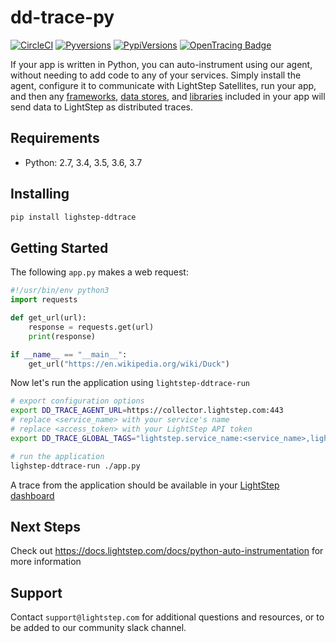 # dd-trace-py

[![CircleCI](https://circleci.com/gh/lightstep/dd-trace-py/tree/master.svg?style=svg)](https://circleci.com/gh/lightstep/dd-trace-py/tree/master)
[![Pyversions](https://img.shields.io/pypi/pyversions/ddtrace.svg?style=flat)](https://pypi.org/project/ddtrace/)
[![PypiVersions](https://img.shields.io/pypi/v/ddtrace.svg)](https://pypi.org/project/ddtrace/)
[![OpenTracing Badge](https://img.shields.io/badge/OpenTracing-enabled-blue.svg)](http://pypi.datadoghq.com/trace/docs/installation_quickstart.html#opentracing)

If your app is written in Python, you can auto-instrument using our agent, without needing to add code to any of your services. Simply install the agent, configure it to communicate with LightStep  Satellites, run your app, and then any [frameworks](https://docs.lightstep.com/docs/python-auto-instrumentation#section-frameworks), [data stores](https://docs.lightstep.com/docs/python-auto-instrumentation#section-data-stores), and [libraries](https://docs.lightstep.com/docs/python-auto-instrumentation#section-libraries) included in your app will send data to LightStep as distributed traces.

## Requirements

- Python: 2.7, 3.4, 3.5, 3.6, 3.7

## Installing

```bash
pip install lighstep-ddtrace
```

## Getting Started

The following `app.py` makes a web request:

```python
#!/usr/bin/env python3
import requests

def get_url(url):
    response = requests.get(url)
    print(response)

if __name__ == "__main__":
    get_url("https://en.wikipedia.org/wiki/Duck")
```

Now let's run the application using `lightstep-ddtrace-run`

```bash
# export configuration options
export DD_TRACE_AGENT_URL=https://collector.lightstep.com:443
# replace <service_name> with your service's name
# replace <access_token> with your LightStep API token
export DD_TRACE_GLOBAL_TAGS="lightstep.service_name:<service_name>,lightstep.access_token:<access_token>"

# run the application
lighstep-ddtrace-run ./app.py
```

A trace from the application should be available in your [LightStep dashboard](https://app.lightstep.com/)

## Next Steps

Check out https://docs.lightstep.com/docs/python-auto-instrumentation for more information

## Support

Contact `support@lightstep.com` for additional questions and resources, or to be added to our community slack channel.
